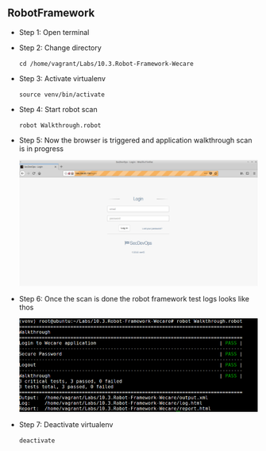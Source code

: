 ## RobotFramework
* Step 1: Open terminal
* Step 2: Change directory

	 `cd /home/vagrant/Labs/10.3.Robot-Framework-Wecare`
* Step 3: Activate virtualenv
	
	`source venv/bin/activate`	
	
* Step 4:	Start robot scan

	`robot Walkthrough.robot`
	
* Step 5: Now the browser is triggered and application walkthrough scan is in progress
	
	![Image](./img/trigger-browser.png)
    
* Step 6: Once the scan is done the robot framework test logs looks like thos
	
	![Image](./img/robot-test-status.png)
	
* Step 7: Deactivate virtualenv

	`deactivate`
	

